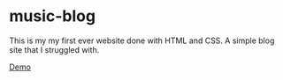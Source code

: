 # music-blog
This is my my first ever website done with HTML and CSS. A simple blog site that I struggled with. 

[Demo](https://nimblegeek.github.io/blogsite/)

